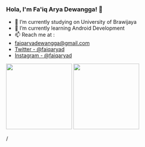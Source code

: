 ### Hola, I'm Fa'iq Arya Dewangga! 👋

- 🔭 I’m currently studying on University of Brawijaya
- 🌱 I’m currently learning Android Development
- 📫 Reach me at : 
- faiqaryadewangga@gmail.com
- [Twitter - @faiqaryad](https://twitter.com/faiqaryad) 
- [Instagram - @faiqaryad](https://www.instagram.com/faiqaryad/)

<p>
<img height="180cm" src ="https://github-readme-stats.vercel.app/api?username=fanggadewangga&&show_icons=true&title_color=ffffff&icon_color=bb2acf&text_color=daf7dc&bg_color=151515">
<img height="180em" src="https://github-readme-stats-eight-theta.vercel.app/api/top-langs/?username=fanggadewangga&layout=compact&langs_count=8&theme=dark"/>
<p>/
